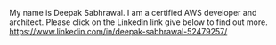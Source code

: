 My name is Deepak Sabhrawal. I am a certified AWS developer and architect. Please click on the Linkedin link give below to find out more. 
https://www.linkedin.com/in/deepak-sabhrawal-52479257/

